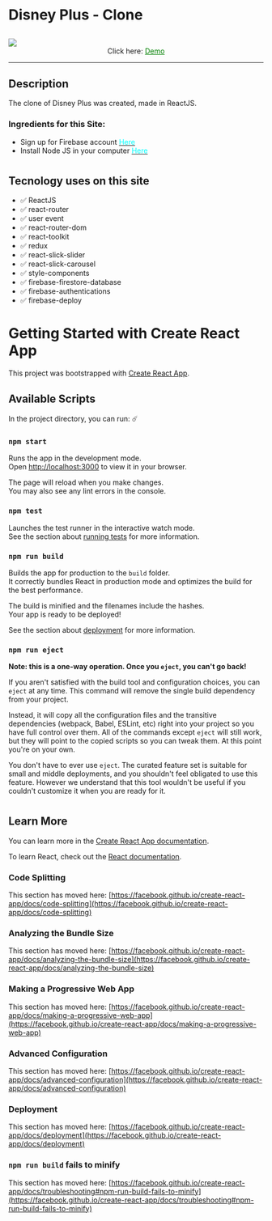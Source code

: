 # Disney Plus - Clone

##
<img src="https://i.ibb.co/BPJ5THy/Screenshot-65.png" />

<div align="center">Click here:  
    <a href="https://disney-clone-c2c5c.web.app/home" target='_blank' style="color: green">Demo</a>
</div>

<hr />

## Description

The clone of Disney Plus was created, made in ReactJS.

### Ingredients for this Site:
- Sign up for Firebase account <a href="https://firebase.google.com" ><span style="color: cyan">Here</span></a> 
- Install Node JS in your computer <a href="https://nodejs.org/en/"><span style="color: cyan">Here</span></a>
<!-- - Download all the images and videos <a href="https://drive.google.com/drive/"></a> -->

#

## Tecnology uses on this site ##

- ✅  ReactJS 
- ✅  react-router 
- ✅  user event 
- ✅  react-router-dom 
- ✅  react-toolkit 
- ✅  redux 
- ✅  react-slick-slider 
- ✅  react-slick-carousel 
- ✅  style-components 
- ✅  firebase-firestore-database 
- ✅  firebase-authentications 
- ✅  firebase-deploy 

#

# Getting Started with Create React App

This project was bootstrapped with [Create React App](https://github.com/facebook/create-react-app).

## Available Scripts

In the project directory, you can run: ☄️

### `npm start`

Runs the app in the development mode.\
Open [http://localhost:3000](http://localhost:3000) to view it in your browser.

The page will reload when you make changes.\
You may also see any lint errors in the console.

### `npm test`

Launches the test runner in the interactive watch mode.\
See the section about [running tests](https://facebook.github.io/create-react-app/docs/running-tests) for more information.

### `npm run build`

Builds the app for production to the `build` folder.\
It correctly bundles React in production mode and optimizes the build for the best performance.

The build is minified and the filenames include the hashes.\
Your app is ready to be deployed!

See the section about [deployment](https://facebook.github.io/create-react-app/docs/deployment) for more information.

### `npm run eject`

**Note: this is a one-way operation. Once you `eject`, you can't go back!**

If you aren't satisfied with the build tool and configuration choices, you can `eject` at any time. This command will remove the single build dependency from your project.

Instead, it will copy all the configuration files and the transitive dependencies (webpack, Babel, ESLint, etc) right into your project so you have full control over them. All of the commands except `eject` will still work, but they will point to the copied scripts so you can tweak them. At this point you're on your own.

You don't have to ever use `eject`. The curated feature set is suitable for small and middle deployments, and you shouldn't feel obligated to use this feature. However we understand that this tool wouldn't be useful if you couldn't customize it when you are ready for it.


#

## Learn More

You can learn more in the [Create React App documentation](https://facebook.github.io/create-react-app/docs/getting-started).

To learn React, check out the [React documentation](https://reactjs.org/).

### Code Splitting

This section has moved here: [https://facebook.github.io/create-react-app/docs/code-splitting](https://facebook.github.io/create-react-app/docs/code-splitting)

### Analyzing the Bundle Size

This section has moved here: [https://facebook.github.io/create-react-app/docs/analyzing-the-bundle-size](https://facebook.github.io/create-react-app/docs/analyzing-the-bundle-size)

### Making a Progressive Web App

This section has moved here: [https://facebook.github.io/create-react-app/docs/making-a-progressive-web-app](https://facebook.github.io/create-react-app/docs/making-a-progressive-web-app)

### Advanced Configuration

This section has moved here: [https://facebook.github.io/create-react-app/docs/advanced-configuration](https://facebook.github.io/create-react-app/docs/advanced-configuration)

### Deployment

This section has moved here: [https://facebook.github.io/create-react-app/docs/deployment](https://facebook.github.io/create-react-app/docs/deployment)

### `npm run build` fails to minify

This section has moved here: [https://facebook.github.io/create-react-app/docs/troubleshooting#npm-run-build-fails-to-minify](https://facebook.github.io/create-react-app/docs/troubleshooting#npm-run-build-fails-to-minify)
